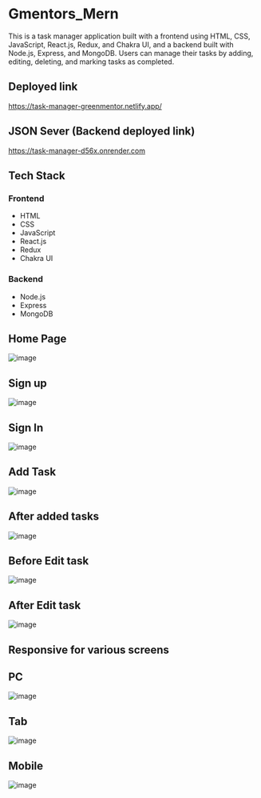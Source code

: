 # Gmentors_Mern
This is a task manager application built with a frontend using HTML, CSS, JavaScript, React.js, Redux, and Chakra UI, and a backend built with Node.js, Express, and MongoDB. Users can manage their tasks by adding, editing, deleting, and marking tasks as completed.

##  Deployed link
https://task-manager-greenmentor.netlify.app/

## JSON Sever (Backend deployed link) 
https://task-manager-d56x.onrender.com

## Tech Stack

### Frontend
- HTML
- CSS
- JavaScript
- React.js
- Redux
- Chakra UI

### Backend
- Node.js
- Express
- MongoDB

## Home Page
![image](https://github.com/kkalyankumar9/Gmentors_Mern/assets/112814583/6fa8d06d-bffc-4545-a169-3fde9b50f818)
## Sign up
![image](https://github.com/kkalyankumar9/Gmentors_Mern/assets/112814583/04830d5e-b660-4622-a10b-3aff9a227c7b)
## Sign In
![image](https://github.com/kkalyankumar9/Gmentors_Mern/assets/112814583/94797e06-2dba-4887-856d-ae6a705fb48c)
## Add Task
![image](https://github.com/kkalyankumar9/Gmentors_Mern/assets/112814583/022a26e8-7f47-4ccc-8038-93848b676f6f)
## After added tasks
![image](https://github.com/kkalyankumar9/Gmentors_Mern/assets/112814583/6ed08d3e-728b-43ff-9c74-5f3651f37e00)
## Before Edit task
![image](https://github.com/kkalyankumar9/Gmentors_Mern/assets/112814583/0a2b2d6f-f5a4-42cb-95ea-fab7d1150471)
## After Edit task
![image](https://github.com/kkalyankumar9/Gmentors_Mern/assets/112814583/38b1bed6-ec37-42cf-9297-883d966115d9)
## Responsive for various screens
## PC
![image](https://github.com/kkalyankumar9/Gmentors_Mern/assets/112814583/5491a97b-dad4-4e59-9d6e-90709af6c251)
## Tab 
![image](https://github.com/kkalyankumar9/Gmentors_Mern/assets/112814583/0b577378-0729-4476-b831-42d9ab527ebe)
## Mobile
![image](https://github.com/kkalyankumar9/Gmentors_Mern/assets/112814583/78eb6249-78b1-42e5-94ee-0c34bdcbb406)
